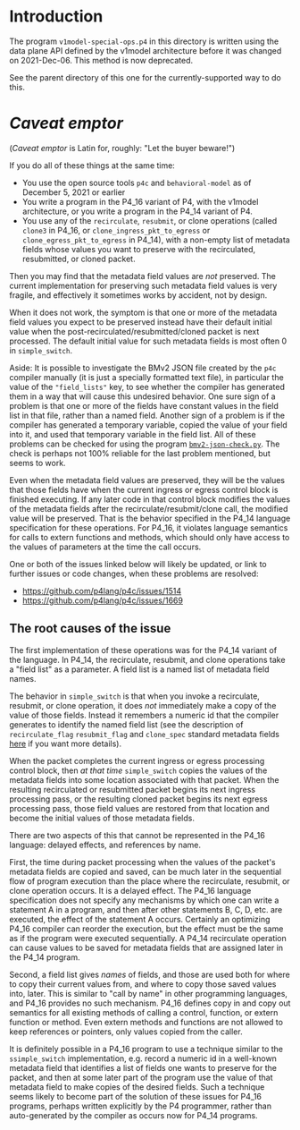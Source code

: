 # Introduction

The program `v1model-special-ops.p4` in this directory is written
using the data plane API defined by the v1model architecture before it
was changed on 2021-Dec-06.  This method is now deprecated.

See the parent directory of this one for the currently-supported way
to do this.


# _Caveat emptor_

(_Caveat emptor_ is Latin for, roughly: "Let the buyer beware!")

If you do all of these things at the same time:

+ You use the open source tools `p4c` and `behavioral-model` as of
  December 5, 2021 or earlier
+ You write a program in the P4_16 variant of P4, with the v1model
  architecture, or you write a program in the P4_14 variant of P4.
+ You use any of the `recirculate`, `resubmit`, or clone operations
  (called `clone3` in P4_16, or `clone_ingress_pkt_to_egress` or
  `clone_egress_pkt_to_egress` in P4_14), with a non-empty list of
  metadata fields whose values you want to preserve with the
  recirculated, resubmitted, or cloned packet.

Then you may find that the metadata field values are _not_ preserved.
The current implementation for preserving such metadata field values
is very fragile, and effectively it sometimes works by accident, not
by design.

When it does not work, the symptom is that one or more of the metadata
field values you expect to be preserved instead have their default
initial value when the post-recirculated/resubmitted/cloned packet is
next processed.  The default initial value for such metadata fields is
most often 0 in `simple_switch`.

Aside: It is possible to investigate the BMv2 JSON file created by the
`p4c` compiler manually (it is just a specially formatted text file),
in particular the value of the `"field_lists"` key, to see whether the
compiler has generated them in a way that will cause this undesired
behavior.  One sure sign of a problem is that one or more of the
fields have constant values in the field list in that file, rather
than a named field.  Another sign of a problem is if the compiler has
generated a temporary variable, copied the value of your field into
it, and used that temporary variable in the field list.  All of these
problems can be checked for using the program
[`bmv2-json-check.py`](https://github.com/p4pktgen/p4pktgen/blob/master/tools/bmv2-json-check.py).
The check is perhaps not 100% reliable for the last problem mentioned,
but seems to work.

Even when the metadata field values are preserved, they will be the
values that those fields have when the current ingress or egress
control block is finished executing.  If any later code in that
control block modifies the values of the metadata fields after the
recirculate/resubmit/clone call, the modified value will be preserved.
That is the behavior specified in the P4_14 language specification for
these operations.  For P4_16, it violates language semantics for calls
to extern functions and methods, which should only have access to the
values of parameters at the time the call occurs.

One or both of the issues linked below will likely be updated, or link
to further issues or code changes, when these problems are resolved:

+ https://github.com/p4lang/p4c/issues/1514
+ https://github.com/p4lang/p4c/issues/1669


## The root causes of the issue

The first implementation of these operations was for the P4_14 variant
of the language.  In P4_14, the recirculate, resubmit, and clone
operations take a "field list" as a parameter.  A field list is a
named list of metadata field names.

The behavior in `simple_switch` is that when you invoke a recirculate,
resubmit, or clone operation, it does _not_ immediately make a copy of
the value of those fields.  Instead it remembers a numeric id that the
compiler generates to identify the named field list (see the
description of `recirculate_flag` `resubmit_flag` and `clone_spec`
standard metadata fields
[here](https://github.com/p4lang/behavioral-model/blob/master/docs/simple_switch.md)
if you want more details).

When the packet completes the current ingress or egress processing
control block, then _at that time_ `simple_switch` copies the values
of the metadata fields into some location associated with that packet.
When the resulting recirculated or resubmitted packet begins its next
ingress processing pass, or the resulting cloned packet begins its
next egress processing pass, those field values are restored from that
location and become the initial values of those metadata fields.

There are two aspects of this that cannot be represented in the P4_16
language: delayed effects, and references by name.

First, the time during packet processing when the values of the
packet's metadata fields are copied and saved, can be much later in
the sequential flow of program execution than the place where the
recirculate, resubmit, or clone operation occurs.  It is a delayed
effect.  The P4_16 language specification does not specify any
mechanisms by which one can write a statement A in a program, and then
after other statements B, C, D, etc. are executed, the effect of the
statement A occurs.  Certainly an optimizing P4_16 compiler can
reorder the execution, but the effect must be the same as if the
program were executed sequentially.  A P4_14 recirculate operation can
cause values to be saved for metadata fields that are assigned later
in the P4_14 program.

Second, a field list gives _names_ of fields, and those are used both
for where to copy their current values from, and where to copy those
saved values into, later.  This is similar to "call by name" in other
programming languages, and P4_16 provides no such mechanism.  P4_16
defines copy in and copy out semantics for all existing methods of
calling a control, function, or extern function or method.  Even
extern methods and functions are not allowed to keep references or
pointers, only values copied from the caller.

It is definitely possible in a P4_16 program to use a technique
similar to the `ssimple_switch` implementation, e.g. record a numeric
id in a well-known metadata field that identifies a list of fields one
wants to preserve for the packet, and then at some later part of the
program use the value of that metadata field to make copies of the
desired fields.  Such a technique seems likely to become part of the
solution of these issues for P4_16 programs, perhaps written
explicitly by the P4 programmer, rather than auto-generated by the
compiler as occurs now for P4_14 programs.
